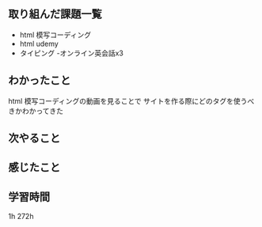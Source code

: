 ## 取り組んだ課題一覧
- html 模写コーディング
- html udemy
- タイピング
-オンライン英会話x3


## わかったこと
html 模写コーディングの動画を見ることで
サイトを作る際にどのタグを使うべきかわかってきた

## 次やること

## 感じたこと

## 学習時間
1h
272h
